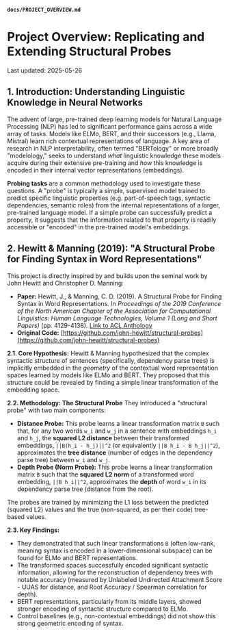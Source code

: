 **`docs/PROJECT_OVERVIEW.md`**
# Project Overview: Replicating and Extending Structural Probes

Last updated: 2025-05-26

## 1. Introduction: Understanding Linguistic Knowledge in Neural Networks

The advent of large, pre-trained deep learning models for Natural Language Processing (NLP) has led to significant performance gains across a wide array of tasks. Models like ELMo, BERT, and their successors (e.g., Llama, Mistral) learn rich contextual representations of language. A key area of research in NLP interpretability, often termed "BERTology" or more broadly "modelology," seeks to understand *what* linguistic knowledge these models acquire during their extensive pre-training and *how* this knowledge is encoded in their internal vector representations (embeddings).

**Probing tasks** are a common methodology used to investigate these questions. A "probe" is typically a simple, supervised model trained to predict specific linguistic properties (e.g. part-of-speech tags, syntactic dependencies, semantic roles) from the internal representations of a larger, pre-trained language model. If a simple probe can successfully predict a property, it suggests that the information related to that property is readily accessible or "encoded" in the pre-trained model's embeddings.

## 2. Hewitt & Manning (2019): "A Structural Probe for Finding Syntax in Word Representations"

This project is directly inspired by and builds upon the seminal work by John Hewitt and Christopher D. Manning:

*   **Paper:** Hewitt, J., & Manning, C. D. (2019). A Structural Probe for Finding Syntax in Word Representations. In *Proceedings of the 2019 Conference of the North American Chapter of the Association for Computational Linguistics: Human Language Technologies, Volume 1 (Long and Short Papers)* (pp. 4129-4138). [Link to ACL Anthology](https://www.aclweb.org/anthology/N19-1042/)
*   **Original Code:** [https://github.com/john-hewitt/structural-probes](https://github.com/john-hewitt/structural-probes)

**2.1. Core Hypothesis:**
Hewitt & Manning hypothesized that the complex syntactic structure of sentences (specifically, dependency parse trees) is implicitly embedded in the *geometry* of the contextual word representation spaces learned by models like ELMo and BERT. They proposed that this structure could be revealed by finding a simple linear transformation of the embedding space.

**2.2. Methodology: The Structural Probe**
They introduced a "structural probe" with two main components:

*   **Distance Probe:** This probe learns a linear transformation matrix `B` such that, for any two words `w_i` and `w_j` in a sentence with embeddings `h_i` and `h_j`, the **squared L2 distance** between their transformed embeddings, `||B(h_i - h_j)||^2` (or equivalently `||B h_i - B h_j||^2`), approximates the **tree distance** (number of edges in the dependency parse tree) between `w_i` and `w_j`.
*   **Depth Probe (Norm Probe):** This probe learns a linear transformation matrix `B` such that the **squared L2 norm** of a transformed word embedding, `||B h_i||^2`, approximates the **depth** of word `w_i` in its dependency parse tree (distance from the root).

The probes are trained by minimizing the L1 loss between the predicted (squared L2) values and the true (non-squared, as per their code) tree-based values.

**2.3. Key Findings:**
*   They demonstrated that such linear transformations `B` (often low-rank, meaning syntax is encoded in a lower-dimensional subspace) can be found for ELMo and BERT representations.
*   The transformed spaces successfully encoded significant syntactic information, allowing for the reconstruction of dependency trees with notable accuracy (measured by Unlabeled Undirected Attachment Score - UUAS for distance, and Root Accuracy / Spearman correlation for depth).
*   BERT representations, particularly from its middle layers, showed stronger encoding of syntactic structure compared to ELMo.
*   Control baselines (e.g., non-contextual embeddings) did not show this strong geometric encoding of syntax.